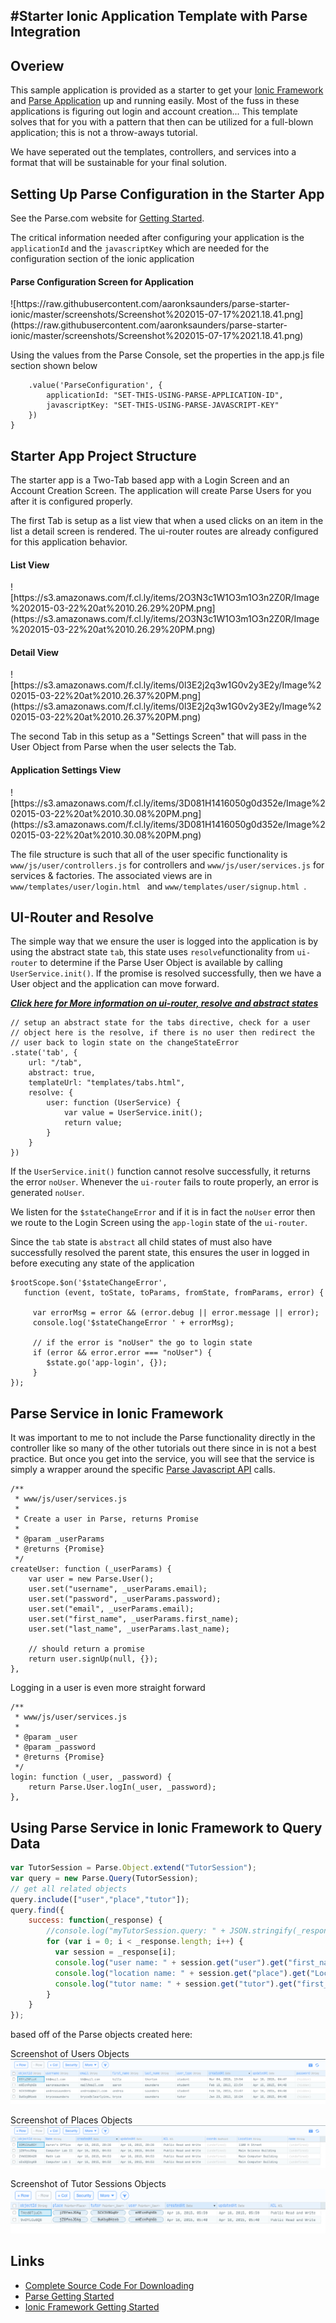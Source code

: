 #Starter Ionic Application Template with Parse Integration
---
## Overiew
This sample application is provided as a starter to get your [Ionic Framework](http://ionicframework.com/getting-started/) and [Parse Application](https://parse.com/products/core) up and running easily. Most of the fuss in these applications is figuring out login and account creation... This template solves that for you with a pattern that then can be utilized for a full-blown application; this is not a throw-aways tutorial.

We have seperated out the templates, controllers, and services into a format that will be sustainable for your final solution.

## Setting Up Parse Configuration in the Starter App
See the Parse.com website for [Getting Started](https://www.parse.com/apps/quickstart#parse_data/web/existing).

The critical information needed after configuring your application is the `applicationId` and the `javascriptKey` which are needed for the configuration section of the ionic application

<h4>Parse Configuration Screen for Application</h4>
![https://raw.githubusercontent.com/aaronksaunders/parse-starter-ionic/master/screenshots/Screenshot%202015-07-17%2021.18.41.png](https://raw.githubusercontent.com/aaronksaunders/parse-starter-ionic/master/screenshots/Screenshot%202015-07-17%2021.18.41.png)

Using the values from the Parse Console, set the properties in the app.js file section shown below

```javascript,linenums=true
    .value('ParseConfiguration', {
        applicationId: "SET-THIS-USING-PARSE-APPLICATION-ID",
        javascriptKey: "SET-THIS-USING-PARSE-JAVASCRIPT-KEY"
    })
}
```
## Starter App Project Structure
The starter app is a Two-Tab based app with a Login Screen and an Account Creation Screen. The application will create Parse Users for you after it is configured properly.

The first Tab is setup as a list view that when a used clicks on an item in the list a detail screen is rendered. The ui-router routes are already configured for this application behavior.

<h4>List View</h4>
![https://s3.amazonaws.com/f.cl.ly/items/2O3N3c1W1O3m1O3n2Z0R/Image%202015-03-22%20at%2010.26.29%20PM.png](https://s3.amazonaws.com/f.cl.ly/items/2O3N3c1W1O3m1O3n2Z0R/Image%202015-03-22%20at%2010.26.29%20PM.png)
<h4>Detail View</h4>
![https://s3.amazonaws.com/f.cl.ly/items/0l3E2j2q3w1G0v2y3E2y/Image%202015-03-22%20at%2010.26.37%20PM.png](https://s3.amazonaws.com/f.cl.ly/items/0l3E2j2q3w1G0v2y3E2y/Image%202015-03-22%20at%2010.26.37%20PM.png)

The second Tab in this setup as a "Settings Screen" that will pass in the User Object from Parse when the user selects the Tab.
<h4>Application Settings View</h4>
![https://s3.amazonaws.com/f.cl.ly/items/3D081H1416050g0d352e/Image%202015-03-22%20at%2010.30.08%20PM.png](https://s3.amazonaws.com/f.cl.ly/items/3D081H1416050g0d352e/Image%202015-03-22%20at%2010.30.08%20PM.png)

The file structure is such that all of the user specific functionality is `www/js/user/controllers.js` for controllers and `www/js/user/services.js` for services & factories. The associated views are in `www/templates/user/login.html ` and  `www/templates/user/signup.html `.

## UI-Router and Resolve
The simple way that we ensure the user is logged into the application is by using the abstract state `tab`, this state uses `resolve`functionality from `ui-router` to determine if the Parse User Object is available by calling `UserService.init()`. If the promise is resolved successfully, then we have a User object and the application can move forward.

[**_Click here for More information on ui-router, resolve and abstract states_**](https://github.com/angular-ui/ui-router/wiki/Nested-States-%26-Nested-Views)

```javascript,linenums=true
// setup an abstract state for the tabs directive, check for a user
// object here is the resolve, if there is no user then redirect the
// user back to login state on the changeStateError
.state('tab', {
    url: "/tab",
    abstract: true,
    templateUrl: "templates/tabs.html",
    resolve: {
        user: function (UserService) {
            var value = UserService.init();
            return value;
        }
    }
})
```
If the `UserService.init()` function cannot resolve successfully, it returns the error `noUser`. Whenever the `ui-router` fails to route properly, an error is generated `noUser`.

We listen for the `$stateChangeError` and if it is in fact the `noUser` error then we route to the Login Screen using the `app-login` state of the `ui-router`.

Since the `tab` state is  `abstract` all child states of must also have successfully resolved the parent state, this ensures the user in logged in before executing any state of the application

```javascript,linenums=true
$rootScope.$on('$stateChangeError',
   function (event, toState, toParams, fromState, fromParams, error) {

     var errorMsg = error && (error.debug || error.message || error);
     console.log('$stateChangeError ' + errorMsg);

     // if the error is "noUser" the go to login state
     if (error && error.error === "noUser") {
        $state.go('app-login', {});
     }
});
```
## Parse Service in Ionic Framework
It was important to me to not include the Parse functionality directly in the controller like so many of the other tutorials out there since in is not a best practice. But once you get into the service, you will see that the service is simply a wrapper around the specific [Parse Javascript API](https://parse.com/docs/js_guide#users) calls.
```javascript,linenums=true
/**
 * www/js/user/services.js
 *
 * Create a user in Parse, returns Promise
 *
 * @param _userParams
 * @returns {Promise}
 */
createUser: function (_userParams) {
    var user = new Parse.User();
    user.set("username", _userParams.email);
    user.set("password", _userParams.password);
    user.set("email", _userParams.email);
    user.set("first_name", _userParams.first_name);
    user.set("last_name", _userParams.last_name);

    // should return a promise
    return user.signUp(null, {});
},
```

Logging in a user is even more straight forward
```javascript,linenums=true
/**
 * www/js/user/services.js
 * 
 * @param _user
 * @param _password
 * @returns {Promise}
 */
login: function (_user, _password) {
    return Parse.User.logIn(_user, _password);
},
```
## Using Parse Service in Ionic Framework to Query Data
``` Javascript
var TutorSession = Parse.Object.extend("TutorSession");
var query = new Parse.Query(TutorSession);
// get all related objects
query.include(["user","place","tutor"]);
query.find({
  	success: function(_response) {
    	//console.log("myTutorSession.query: " + JSON.stringify(_response,null,2));
    	for (var i = 0; i < _response.length; i++) {
    	  var session = _response[i];
    	  console.log("user name: " + session.get("user").get("first_name"));
    	  console.log("location name: " + session.get("place").get("Location"));    
    	  console.log("tutor name: " + session.get("tutor").get("first_name"));      
	    }
  	}
});
```

based off of the Parse objects created here:

Screenshot of Users Objects
![Appcelerator Alloy](https://raw.githubusercontent.com/aaronksaunders/parse-starter-appC/master/images/parse_users.png)

Screenshot of Places Objects
![Appcelerator Alloy](https://raw.githubusercontent.com/aaronksaunders/parse-starter-appC/master/images/parse_places.png)

Screenshot of Tutor Sessions Objects
![Appcelerator Alloy](https://raw.githubusercontent.com/aaronksaunders/parse-starter-appC/master/images/parse_tutor_sessions.png)

## Links
* [Complete Source Code For Downloading](https://github.com/aaronksaunders/parse-starter-ionic)
* [Parse Getting Started](https://parse.com/apps/quickstart#parse_data/web/new)
* [Ionic Framework Getting Started](http://ionicframework.com/getting-started)



